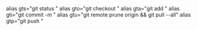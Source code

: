 alias gts="git status "
alias gto="git checkout "
alias gta="git add "
alias gti="git commit -m "
alias gtu="git remote prune origin && git pull --all"
alias gtp="git push "
